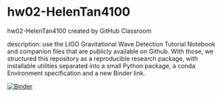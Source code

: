 # hw02-HelenTan4100
hw02-HelenTan4100 created by GitHub Classroom

description: use the LIGO Gravitational Wave Detection Tutorial Notebook and companion files that are publicly available on Github. With those, we structured this repository as a reproducible research package, with installable utilities separated into a small Python package, a conda Environment specification and a new Binder link.

[![Binder](https://mybinder.org/badge_logo.svg)](https://mybinder.org/v2/gh/UCB-stat-159-s23/hw02-HelenTan4100/HEAD?labpath=LOSC_Event_tutorial.ipynb)